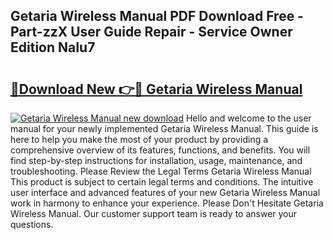 ## Getaria Wireless Manual PDF Download Free - Part-zzX User Guide Repair - Service Owner Edition NaIu7

# <h2><a href="http://bc40815.oget.top/?id=Getaria+Wireless+Manual">🔗Download New 👉🔴 Getaria Wireless Manual</a></h2>

[![Getaria Wireless Manual new download](https://i.imgur.com/5g1atiW.png)](http://bc40815.oget.top/?id=Getaria+Wireless+Manual)
Hello and welcome to the user manual for your newly implemented Getaria Wireless Manual. This guide is here to help you make the most of your product by providing a comprehensive overview of its features, functions, and benefits. You will find step-by-step instructions for installation, usage, maintenance, and troubleshooting. Please Review the Legal Terms Getaria Wireless Manual This product is subject to certain legal terms and conditions. The intuitive user interface and advanced features of your new Getaria Wireless Manual work in harmony to enhance your experience. Please Don't Hesitate Getaria Wireless Manual. Our customer support team is ready to answer your questions.
